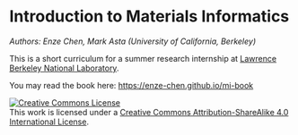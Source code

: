 # Introduction to Materials Informatics

*Authors: Enze Chen, Mark Asta (University of California, Berkeley)*


This is a short curriculum for a summer research internship at [Lawrence Berkeley National Laboratory](https://www.lbl.gov/).


You may read the book here: https://enze-chen.github.io/mi-book


<a rel="license" href="http://creativecommons.org/licenses/by-sa/4.0/"><img alt="Creative Commons License" style="border-width:0" src="https://i.creativecommons.org/l/by-sa/4.0/88x31.png" /></a><br />This work is licensed under a <a rel="license" href="http://creativecommons.org/licenses/by-sa/4.0/">Creative Commons Attribution-ShareAlike 4.0 International License</a>.